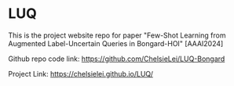 # LUQ
This is the project website repo for paper "Few-Shot Learning from Augmented Label-Uncertain Queries in Bongard-HOI" [AAAI2024] 

Github repo code link: https://github.com/ChelsieLei/LUQ-Bongard

Project Link: https://chelsielei.github.io/LUQ/


